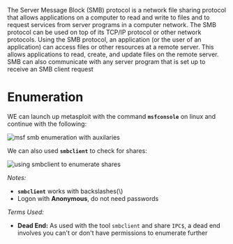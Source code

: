 The Server Message Block (SMB) protocol is a network file sharing protocol that allows applications on a computer to read and write to files and to request services from server programs in a computer network. The SMB protocol can be used on top of its TCP/IP protocol or other network protocols. Using the SMB protocol, an application (or the user of an application) can access files or other resources at a remote server. This allows applications to read, create, and update files on the remote server. SMB can also communicate with any server program that is set up to receive an SMB client request

# Enumeration
WE can launch up metasploit with the command **`msfconsole`** on linux and continue with the following:

![msf smb enumeration with auxilaries](https://i.imgur.com/iza6D7v.png)

We can also used **`smbclient`** to check for shares:

![using smbclient to enumerate shares](https://i.imgur.com/z1EBjGJ.png)

*Notes:*
- **`smbclient`** works with backslashes(\\)
- Logon with **Anonymous**, do not need passwords

*Terms Used:*
- **Dead End:** As used with the tool `smbclient` and share `IPC$`, a dead end involves you can't or don't have permissions to enumerate further
